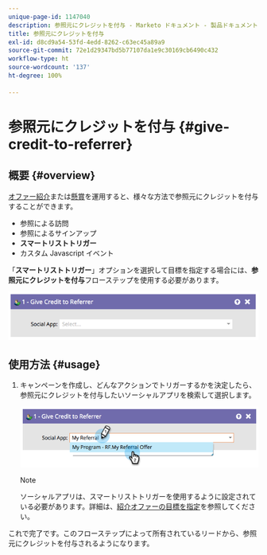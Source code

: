 ```yaml
---
unique-page-id: 1147040
description: 参照元にクレジットを付与 - Marketo ドキュメント - 製品ドキュメント
title: 参照元にクレジットを付与
exl-id: d8cd9a54-53fd-4edd-8262-c63ec45a89a9
source-git-commit: 72e1d29347bd5b77107da1e9c30169cb6490c432
workflow-type: ht
source-wordcount: '137'
ht-degree: 100%

---
```


# 参照元にクレジットを付与 {#give-credit-to-referrer}

## 概要 {#overview}

[オファー紹介](/help/marketo/product-docs/demand-generation/social/referral-offers/create-a-referral-offer.md)または[懸賞](/help/marketo/product-docs/demand-generation/social/sweepstakes/create-sweepstakes.md)を運用すると、様々な方法で参照元にクレジットを付与することができます。

* 参照による訪問
* 参照によるサインアップ
* **スマートリストトリガー**
* カスタム Javascript イベント

「**スマートリストトリガー**」オプションを選択して目標を指定する場合には、**参照元にクレジットを付与**&#x200B;フローステップを使用する必要があります。

![](assets/image2014-9-22-15-3a59-3a18.png)

## 使用方法 {#usage}

1. キャンペーンを作成し、どんなアクションでトリガーするかを決定したら、参照元にクレジットを付与したいソーシャルアプリを検索して選択します。

   ![](assets/image2014-9-22-15-3a59-3a39.png)

   >[!NOTE]
   >
   >ソーシャルアプリは、スマートリストトリガーを使用するように設定されている必要があります。詳細は、[紹介オファーの目標を指定](/help/marketo/product-docs/demand-generation/social/referral-offers/specify-goal-for-referral-offer.md)を参照してください。

これで完了です。このフローステップによって所有されているリードから、参照元にクレジットを付与されるようになります。
